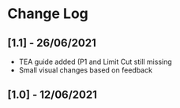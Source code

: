 # Change Log

## [1.1] - 26/06/2021
  + TEA guide added (P1 and Limit Cut still missing
  + Small visual changes based on feedback

## [1.0] - 12/06/2021
